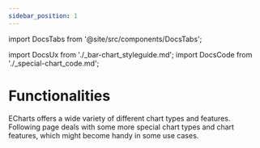 ```yaml
---
sidebar_position: 1
---
```

import DocsTabs from '@site/src/components/DocsTabs';

import DocsUx from './\_bar-chart_styleguide.md';
import DocsCode from './\_special-chart_code.md';

# Functionalities

ECharts offers a wide variety of different chart types and features. Following page deals with some more special chart types and chart features, which might become handy in some use cases.

<DocsTabs styleguide={DocsUx} code={DocsCode} />

